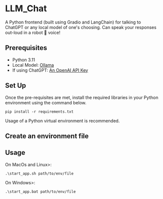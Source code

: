 # LLM_Chat
A Python frontend (built using Gradio and LangChain) for talking to ChatGPT or any local model of one's choosing. Can speak your responses out-loud in a robot :robot: voice!

## Prerequisites

* Python 3.11
* Local Model: [Ollama](https://ollama.com/)
* If using ChatGPT: [An OpenAI API Key](https://platform.openai.com/api-keys)

## Set Up

Once the pre-requisites are met, install the required libraries in your Python environment using the command below.

``pip install -r requirements.txt``

Usage of a Python virtual environment is recommended.


## Create an environment file

## Usage

On MacOs and Linux>:

```
.\start_app.sh path/to/env/file
```

On Windows>:

```
.\start_app.bat path/to/env/file
```